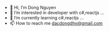 - 👋 Hi, I’m Dong Nguyen
- 👀 I’m interested in developer with c#,reactjs ...
- 🌱 I’m currently learning c#,reactjs ...
- 📫 How to reach me dacdongdhv@gmail.com

<!---
dongnguyen248/dongnguyen248 is a ✨ special ✨ repository because its `README.md` (this file) appears on your GitHub profile.
You can click the Preview link to take a look at your changes.
--->
